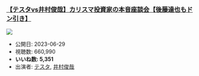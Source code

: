 ### [【テスタvs井村俊哉】カリスマ投資家の本音座談会【後藤達也もドン引き】](https://www.youtube.com/watch?v=TZpD1qVEIqg)
[![](https://img.youtube.com/vi/TZpD1qVEIqg/sddefault.jpg)](https://www.youtube.com/watch?v=TZpD1qVEIqg)
-   公開日: 2023-06-29
-   視聴数: 660,990
-   **いいね数: 5,351**
-   出演者: [テスタ](/rehacq_fan/people/テスタ "wikilink"), [井村俊哉](/rehacq_fan/people/井村俊哉 "wikilink")

